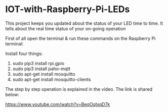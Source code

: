 # IOT-with-Raspberry-Pi-LEDs
This project keeps you updated about the status of your LED time to time. It tells about the real time status of your on-going operation

First of all open the terminal & run these commands on the Raspberry Pi terminal:

Install four things:

1. sudo pip3 install rpi.gpio
2. sudo pip3 install paho-mqtt
3. sudo apt-get install mosquitto
4. sudo apt-get install mosquitto-clients

The step by step operation is explained in the video. The link is shared below:

https://www.youtube.com/watch?v=BeqOqIxqD7k
